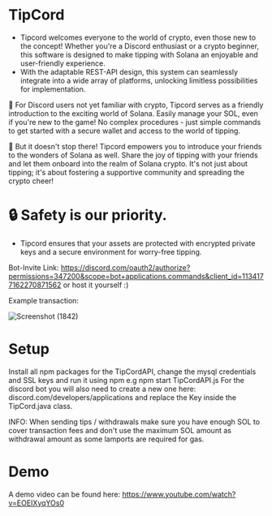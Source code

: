 # TipCord
- Tipcord welcomes everyone to the world of crypto, even those new to the concept! Whether you're a Discord enthusiast or a crypto beginner, this software is designed to make tipping with Solana an enjoyable and user-friendly experience.
- With the adaptable REST-API design, this system can seamlessly integrate into a wide array of platforms, unlocking limitless possibilities for implementation.

🎉 For Discord users not yet familiar with crypto, Tipcord serves as a friendly introduction to the exciting world of Solana. Easily manage your SOL, even if you're new to the game! No complex procedures - just simple commands to get started with a secure wallet and access to the world of tipping.

💫 But it doesn't stop there! Tipcord empowers you to introduce your friends to the wonders of Solana as well. Share the joy of tipping with your friends and let them onboard into the realm of Solana crypto. It's not just about tipping; it's about fostering a supportive community and spreading the crypto cheer!

# 🔒 Safety is our priority. 
- Tipcord ensures that your assets are protected with encrypted private keys and a secure environment for worry-free tipping.

Bot-Invite Link: https://discord.com/oauth2/authorize?permissions=347200&scope=bot+applications.commands&client_id=1134177162270871562 or host it yourself :)

Example transaction: 

![Screenshot (1842)](https://github.com/nauriculus/TipCord/assets/24634581/1ad06f83-bd6b-487e-9981-efc457b9090d)

# Setup
Install all npm packages for the TipCordAPI, change the mysql credentials and SSL keys and run it using npm e.g npm start TipCordAPI.js
For the discord bot you will also need to create a new one here: discord.com/developers/applications and replace the Key inside the TipCord.java class.

INFO: 
When sending tips / withdrawals make sure you have enough SOL to cover transaction fees and don't use the maximum SOL amount as withdrawal amount as some lamports are required for gas. 

# Demo
A demo video can be found here: https://www.youtube.com/watch?v=EOEIXyqYOs0

